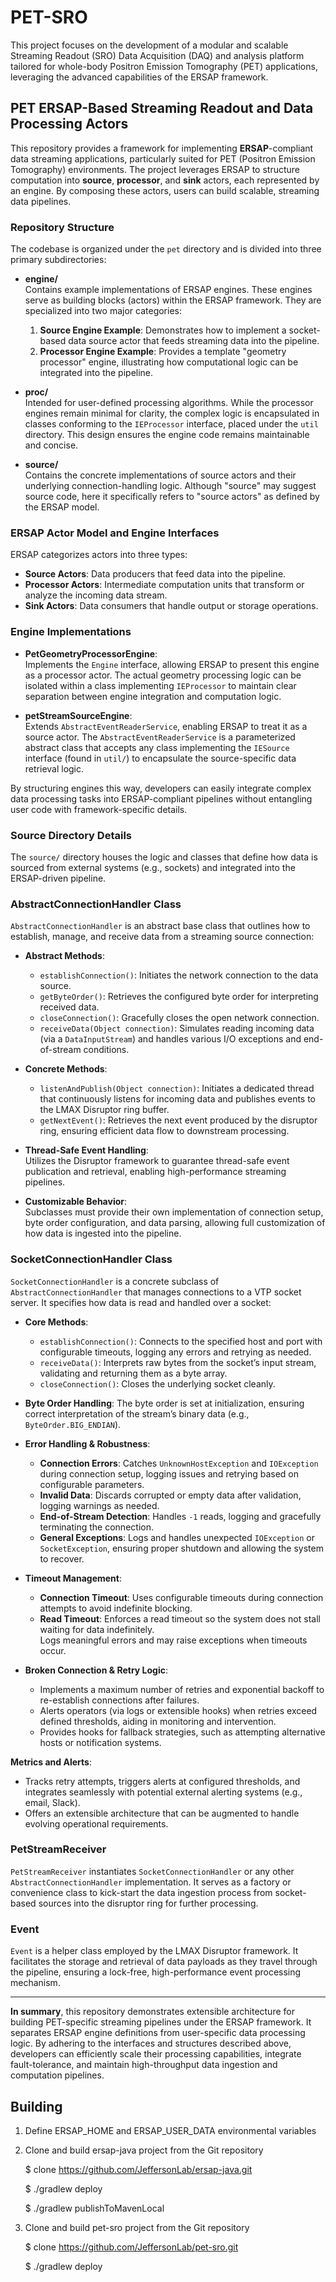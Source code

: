 # PET-SRO

This project focuses on the development of a modular and scalable 
Streaming Readout (SRO) Data Acquisition (DAQ) and analysis platform 
tailored for whole-body Positron Emission Tomography (PET) applications, 
leveraging the advanced capabilities of the ERSAP framework.

## PET ERSAP-Based Streaming Readout and Data Processing Actors

This repository provides a framework for implementing **ERSAP**-compliant data streaming applications, particularly suited for PET (Positron Emission Tomography) environments. The project leverages ERSAP to structure computation into **source**, **processor**, and **sink** actors, each represented by an engine. By composing these actors, users can build scalable, streaming data pipelines.

### Repository Structure

The codebase is organized under the `pet` directory and is divided into three primary subdirectories:

- **engine/**  
  Contains example implementations of ERSAP engines. These engines serve as building blocks (actors) within the ERSAP framework. They are specialized into two major categories:
    1. **Source Engine Example**: Demonstrates how to implement a socket-based data source actor that feeds streaming data into the pipeline.
    2. **Processor Engine Example**: Provides a template "geometry processor" engine, illustrating how computational logic can be integrated into the pipeline.

- **proc/**  
  Intended for user-defined processing algorithms. While the processor engines remain minimal for clarity, the complex logic is encapsulated in classes conforming to the `IEProcessor` interface, placed under the `util` directory. This design ensures the engine code remains maintainable and concise.

- **source/**  
  Contains the concrete implementations of source actors and their underlying connection-handling logic. Although "source" may suggest source code, here it specifically refers to "source actors" as defined by the ERSAP model.

### ERSAP Actor Model and Engine Interfaces

ERSAP categorizes actors into three types:

- **Source Actors**: Data producers that feed data into the pipeline.
- **Processor Actors**: Intermediate computation units that transform or analyze the incoming data stream.
- **Sink Actors**: Data consumers that handle output or storage operations.

### Engine Implementations

- **PetGeometryProcessorEngine**:  
  Implements the `Engine` interface, allowing ERSAP to present this engine as a processor actor. The actual geometry processing logic can be isolated within a class implementing `IEProcessor` to maintain clear separation between engine integration and computation logic.

- **petStreamSourceEngine**:  
  Extends `AbstractEventReaderService`, enabling ERSAP to treat it as a source actor. The `AbstractEventReaderService` is a parameterized abstract class that accepts any class implementing the `IESource` interface (found in `util/`) to encapsulate the source-specific data retrieval logic.

By structuring engines this way, developers can easily integrate complex data processing tasks into ERSAP-compliant pipelines without entangling user code with framework-specific details.

### Source Directory Details

The `source/` directory houses the logic and classes that define how data is sourced from external systems (e.g., sockets) and integrated into the ERSAP-driven pipeline.

### AbstractConnectionHandler Class

`AbstractConnectionHandler` is an abstract base class that outlines how to establish, manage, and receive data from a streaming source connection:

- **Abstract Methods**:
    - `establishConnection()`: Initiates the network connection to the data source.
    - `getByteOrder()`: Retrieves the configured byte order for interpreting received data.
    - `closeConnection()`: Gracefully closes the open network connection.
    - `receiveData(Object connection)`: Simulates reading incoming data (via a `DataInputStream`) and handles various I/O exceptions and end-of-stream conditions.

- **Concrete Methods**:
    - `listenAndPublish(Object connection)`: Initiates a dedicated thread that continuously listens for incoming data and publishes events to the LMAX Disruptor ring buffer.
    - `getNextEvent()`: Retrieves the next event produced by the disruptor ring, ensuring efficient data flow to downstream processing.

- **Thread-Safe Event Handling**:  
  Utilizes the Disruptor framework to guarantee thread-safe event publication and retrieval, enabling high-performance streaming pipelines.

- **Customizable Behavior**:  
  Subclasses must provide their own implementation of connection setup, byte order configuration, and data parsing, allowing full customization of how data is ingested into the pipeline.

### SocketConnectionHandler Class

`SocketConnectionHandler` is a concrete subclass of `AbstractConnectionHandler` that manages connections to a VTP socket server. It specifies how data is read and handled over a socket:

- **Core Methods**:
    - `establishConnection()`: Connects to the specified host and port with configurable timeouts, logging any errors and retrying as needed.
    - `receiveData()`: Interprets raw bytes from the socket’s input stream, validating and returning them as a byte array.
    - `closeConnection()`: Closes the underlying socket cleanly.

- **Byte Order Handling**:
  The byte order is set at initialization, ensuring correct interpretation of the stream’s binary data (e.g., `ByteOrder.BIG_ENDIAN`).

- **Error Handling & Robustness**:
    - **Connection Errors**: Catches `UnknownHostException` and `IOException` during connection setup, logging issues and retrying based on configurable parameters.
    - **Invalid Data**: Discards corrupted or empty data after validation, logging warnings as needed.
    - **End-of-Stream Detection**: Handles `-1` reads, logging and gracefully terminating the connection.
    - **General Exceptions**: Logs and handles unexpected `IOException` or `SocketException`, ensuring proper shutdown and allowing the system to recover.

- **Timeout Management**:
    - **Connection Timeout**: Uses configurable timeouts during connection attempts to avoid indefinite blocking.
    - **Read Timeout**: Enforces a read timeout so the system does not stall waiting for data indefinitely.  
      Logs meaningful errors and may raise exceptions when timeouts occur.

- **Broken Connection & Retry Logic**:
    - Implements a maximum number of retries and exponential backoff to re-establish connections after failures.
    - Alerts operators (via logs or extensible hooks) when retries exceed defined thresholds, aiding in monitoring and intervention.
    - Provides hooks for fallback strategies, such as attempting alternative hosts or notification systems.

**Metrics and Alerts**:
- Tracks retry attempts, triggers alerts at configured thresholds, and integrates seamlessly with potential external alerting systems (e.g., email, Slack).
- Offers an extensible architecture that can be augmented to handle evolving operational requirements.

### PetStreamReceiver

`PetStreamReceiver` instantiates `SocketConnectionHandler` or any other `AbstractConnectionHandler` implementation. It serves as a factory or convenience class to kick-start the data ingestion process from socket-based sources into the disruptor ring for further processing.

### Event

`Event` is a helper class employed by the LMAX Disruptor framework. It facilitates the storage and retrieval of data payloads as they travel through the pipeline, ensuring a lock-free, high-performance event processing mechanism.

---

**In summary**, this repository demonstrates extensible architecture for building PET-specific streaming pipelines under the ERSAP framework. 
It separates ERSAP engine definitions from user-specific data processing 
logic. By adhering to the interfaces and structures described above, 
developers can efficiently scale their processing capabilities, integrate fault-tolerance, and maintain high-throughput data ingestion 
and computation pipelines.


## Building
1. Define ERSAP_HOME and ERSAP_USER_DATA environmental variables

2. Clone and build ersap-java project from the Git repository


    $ clone https://github.com/JeffersonLab/ersap-java.git

    $ ./gradlew deploy

    $ ./gradlew publishToMavenLocal

3. Clone and build pet-sro project from the Git repository


    $ clone https://github.com/JeffersonLab/pet-sro.git
    
    $ ./gradlew deploy

